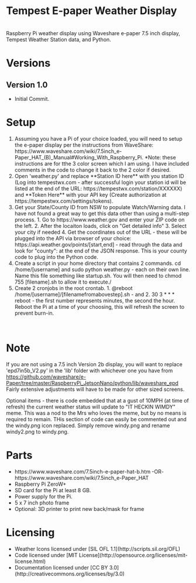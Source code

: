 <h1>Tempest E-paper Weather Display</h1>
<br>
  Raspberry Pi weather display using Waveshare e-paper 7.5 inch display, Tempest Weather Station data, and Python.

<h1>Versions</h1>
  <h2>Version 1.0</h2>
    <ul>
	  <li>Initial Commit.</li>
	</ul>

<h1>Setup</h1>
  <ol type="1">
    <li>Assuming you have a Pi of your choice loaded, you will need to setup the e-paper display per the instructions from WaveShare: https://www.waveshare.com/wiki/7.5inch_e-Paper_HAT_(B)_Manual#Working_With_Raspberry_Pi.  *Note: these instructions are for tthe 3 color screen which I am using.  I have included comments in the code to change it back to the 2 color if desired.</li>
    <li>Open 'weather.py' and replace **Station ID here** with you station ID (Log into tempestwx.com - after successful login your station id will be listed at the end of the URL: https://tempestwx.com/station/XXXXXX) and **Token Here** with your API key (Create authorization at https://tempestwx.com/settings/tokens).</li>
    <li>Get your State/County ID from NSW to populate Watch/Warning data.  I have not found a great way to get this data other than using a multi-step process.  1. Go to https://www.weather.gov and enter your ZIP code on the left.  2. After the locaiton loads, click on "Get detailed info" 3. Select your city if needed 4. Get the coordinates out of the URL - these will be plugged into the API via browser of your choice: https://api.weather.gov/points/[start,end] - read through the data and look for "county": at the end of the JSON response.  This is your county code to plug into the Python code.  </li>
    <li>Create a script in your home directory that contains 2 commands. cd /home/[username] and sudo python weather.py - each on their own line.  Name this file something like startup.sh.  You will then need to chmod 755 [filename].sh to allow it to execute./</li>
    <li>Create 2 cronjobs in the root crontab.  1. @reboot /home/[username]/[filenamefromabovestep].sh - and 2. 30 3 * * * reboot - the first number represents minutes, the second the hour.  Reboot the Pi at a time of your choosing, this will refresh the screen to prevent burn-in. </li>
  </ol>
<br> 

# Note 
If you are not using a 7.5 inch Version 2b display, you will want to replace 'epd7in5b_V2.py' in the 'lib' folder with whichever one you have from https://github.com/waveshare/e-Paper/tree/master/RaspberryPi_JetsonNano/python/lib/waveshare_epd<br>
Fairly extensive adjustments will have to be made for other sized screens.

Optional items - there is code embedded that at a gust of 10MPH (at time of refresh) the current weather status will update to "IT HECKIN WIMDY" meme.  This was a nod to the Mrs who loves the meme, but by no means is required to remain.  THis section of code can easily be commented out and the windy.png icon replaced.  Simply remove windy.png and rename windy2.png to windy.png.  

# Parts
<ul>
  <li>https://www.waveshare.com/7.5inch-e-paper-hat-b.htm -OR- https://www.waveshare.com/wiki/7.5inch_e-Paper_HAT</li>
  <li>Raspberry Pi ZeroW+</li>
  <li>SD card for the Pi at least 8 GB.</li>
  <li>Power supply for the Pi.</li>
  <li>5 x 7 inch photo frame</li>
  <li>Optional: 3D printer to print new back/mask for frame</li>
</ul>



<h1>Licensing</h1>
  <ul>
    <li>Weather Icons licensed under [SIL OFL 1.1](http://scripts.sil.org/OFL)</li>
    <li>Code licensed under [MIT License](http://opensource.org/licenses/mit-license.html)</li>
    <li>Documentation licensed under [CC BY 3.0](http://creativecommons.org/licenses/by/3.0)</li>
  <ul>
